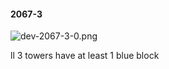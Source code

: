 #### 2067-3
![dev-2067-3-0.png](https://github.com/lil-lab/nlvr/raw/master/nlvr/dev/images/3/dev-2067-3-0.png "dev-2067-3-0.png")

ll 3 towers have at least 1 blue block